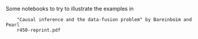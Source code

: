 Some notebooks to try to illustrate the examples in 

        "Causal inference and the data-fusion problem" by Bareinboim and Pearl
        r450-reprint.pdf


